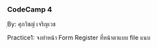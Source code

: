 ### CodeCamp 4 ###
ฺBy: ศุภวิชญ์ เจริญเวช

Practice1: 
  จงทำหน้า Form Register ที่หน้าตาแบบ file แนบ